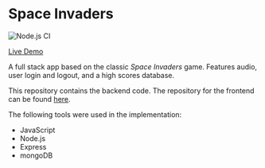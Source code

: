 # Space Invaders

![Node.js CI](https://github.com/erwincabrera/space-invaders-backend/workflows/Node.js%20CI/badge.svg)

[Live Demo](https://spaceinvaders.xyz)

A full stack app based on the classic _Space Invaders_ game. Features audio, user login and logout, and a high scores database.  

This repository contains the backend code. The repository for the frontend can be found [here](https://github.com/erwincabrera/space-invaders).

The following tools were used in the implementation:  

- JavaScript
- Node.js
- Express
- mongoDB
